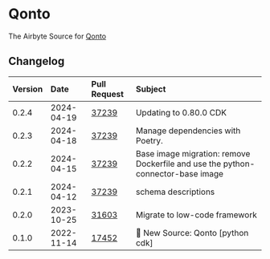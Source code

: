 # Qonto

The Airbyte Source for [Qonto](https://qonto.com)

## Changelog

| Version | Date       | Pull Request                                             | Subject                           |
| :------ | :--------- | :------------------------------------------------------- | :-------------------------------- |
| 0.2.4 | 2024-04-19 | [37239](https://github.com/airbytehq/airbyte/pull/37239) | Updating to 0.80.0 CDK |
| 0.2.3 | 2024-04-18 | [37239](https://github.com/airbytehq/airbyte/pull/37239) | Manage dependencies with Poetry. |
| 0.2.2 | 2024-04-15 | [37239](https://github.com/airbytehq/airbyte/pull/37239) | Base image migration: remove Dockerfile and use the python-connector-base image |
| 0.2.1 | 2024-04-12 | [37239](https://github.com/airbytehq/airbyte/pull/37239) | schema descriptions |
| 0.2.0 | 2023-10-25 | [31603](https://github.com/airbytehq/airbyte/pull/31603) | Migrate to low-code framework |
| 0.1.0 | 2022-11-14 | [17452](https://github.com/airbytehq/airbyte/pull/17452) | 🎉 New Source: Qonto [python cdk] |
